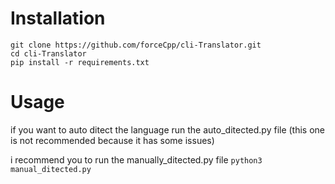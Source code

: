 # Installation

```
git clone https://github.com/forceCpp/cli-Translator.git
cd cli-Translator
pip install -r requirements.txt

```
# Usage

if you want to auto ditect the language run the auto_ditected.py file (this one is not recommended because it has some issues)

i recommend you to run the manually_ditected.py file `python3 manual_ditected.py`
